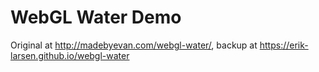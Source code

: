 # WebGL Water Demo

Original at http://madebyevan.com/webgl-water/, backup at https://erik-larsen.github.io/webgl-water
